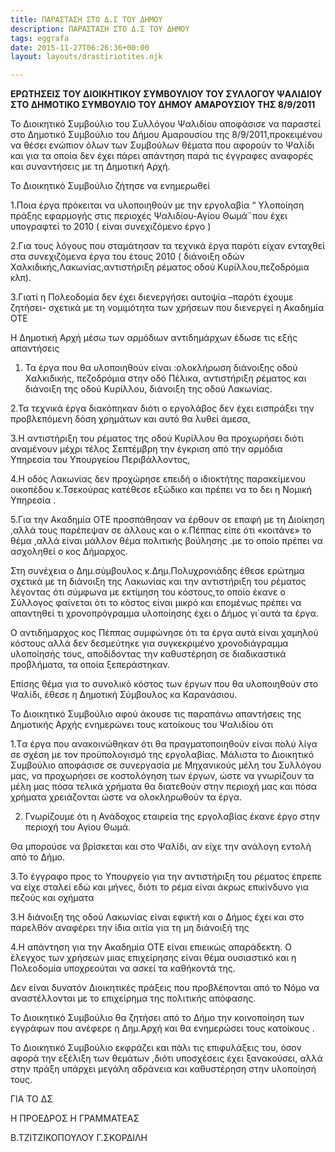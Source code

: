 ```yaml
---
title: ΠΑΡΑΣΤΑΣΗ ΣΤΟ Δ.Σ ΤΟΥ ΔΗΜΟΥ
description: ΠΑΡΑΣΤΑΣΗ ΣΤΟ Δ.Σ ΤΟΥ ΔΗΜΟΥ
tags: eggrafa
date: 2015-11-27T06:26:36+00:00
layout: layouts/drastiriotites.njk

---
```


<!-- excerpt -->

**ΕΡΩΤΗΣΕΙΣ ΤΟΥ ΔΙΟΙΚΗΤΙΚΟΥ ΣΥΜΒΟΥΛΙΟΥ ΤΟΥ ΣΥΛΛΟΓΟΥ ΨΑΛΙΔΙΟΥ ΣΤΟ ΔΗΜΟΤΙΚΟ ΣΥΜΒΟΥΛΙΟ ΤΟΥ ΔΗΜΟΥ ΑΜΑΡΟΥΣΙΟΥ ΤΗΣ 8/9/2011**

Το Διοικητικό Συμβούλιο του Συλλόγου Ψαλιδίου αποφάσισε να παραστεί στο Δημοτικό Συμβούλιο του Δήμου Αμαρουσίου της 8/9/2011,προκειμένου να θέσει ενώπιον όλων των Συμβούλων θέματα που αφορούν το Ψαλίδι και για τα οποία δεν έχει πάρει απάντηση παρά τις έγγραφες αναφορές και συναντήσεις με τη Δημοτική Αρχή.

Το Διοικητικό Συμβούλιο ζήτησε να ενημερωθεί

1.Ποια έργα πρόκειται να υλοποιηθούν με την εργολαβία “ Υλοποίηση πράξης εφαρμογής στις περιοχές Ψαλιδίου-Αγίου Θωμά¨που έχει υπογραφτεί το 2010 ( είναι συνεχιζόμενο έργο )

2.Για τους λόγους που σταμάτησαν τα τεχνικά έργα παρότι είχαν ενταχθεί στα συνεχιζόμενα έργα του έτους 2010 ( διάνοιξη οδών Χαλκιδικής,Λακωνίας,αντιστήριξη ρέματος οδού Κυρίλλου,πεζοδρόμια κλπ).

3.Γιατί η Πολεοδομία δεν έχει διενεργήσει αυτοψία –παρότι έχουμε ζητήσει- σχετικά με τη νομιμότητα των χρήσεων που διενεργεί η Ακαδημία ΟΤΕ

Η Δημοτική Αρχή μέσω των αρμόδιων αντιδημάρχων έδωσε τις εξής απαντήσεις

1. Τα έργα που θα υλοποιηθούν είναι :ολοκλήρωση διάνοιξης οδού Χαλκιδικής, πεζοδρόμια στην οδό Πέλικα, αντιστήριξη ρέματος και διάνοιξη της οδού Κυρίλλου, διάνοιξη της οδού Λακωνίας.

2.Τα τεχνικά έργα διακόπηκαν διότι ο εργολάβος δεν έχει εισπράξει την προβλεπόμενη δόση χρημάτων και αυτό θα λυθεί άμεσα,

3.Η αντιστήριξη του ρέματος της οδού Κυρίλλου θα προχωρήσει διότι αναμένουν μέχρι τέλος Σεπτέμβρη την έγκριση από την αρμόδια Υπηρεσία του Υπουργείου Περιβάλλοντος,

4.Η οδός Λακωνίας δεν προχώρησε επειδή ο ιδιοκτήτης παρακείμενου οικοπέδου κ.Τσεκούρας κατέθεσε εξώδικο και πρέπει να το δει η Νομική Υπηρεσία .

5.Για την Ακαδημία ΟΤΕ προσπάθησαν να έρθουν σε επαφή με τη Διοίκηση ,αλλά τους παρέπεψαν σε άλλους και ο κ.Πέππας είπε ότι «κοιτάνε» το θέμα ,αλλά είναι μάλλον θέμα πολιτικής βούλησης .με το οποίο πρέπει να ασχοληθεί ο κος Δήμαρχος.

Στη συνέχεια ο Δημ.σύμβουλος κ.Δημ.Πολυχρονιάδης έθεσε ερώτημα σχετικά με τη διάνοιξη της Λακωνίας και την αντιστήριξη του ρέματος λέγοντας ότι σύμφωνα με εκτίμηση του κόστους,το οποίο έκανε ο Σύλλογος φαίνεται ότι το κόστος είναι μικρό και επομένως πρέπει να απαντηθεί τι χρονοπρόγραμμα υλοποίησης έχει ο Δήμος γι΄αυτά τα έργα.

Ο αντιδήμαρχος κος Πέππας συμφώνησε ότι τα έργα αυτά είναι χαμηλού κόστους αλλά δεν δεσμεύτηκε για συγκεκριμένο χρονοδιάγραμμα υλοποίησής τους, αποδίδοντας την καθυστέρηση σε διαδικαστικά προβλήματα, τα οποία ξεπεράστηκαν.

Επίσης θέμα για το συνολικό κόστος των έργων που θα υλοποιηθούν στο Ψαλίδι, έθεσε η Δημοτική Σύμβουλος κα Καρανάσιου.

Το Διοικητικό Συμβούλιο αφού άκουσε τις παραπάνω απαντήσεις της Δημοτικής Αρχής ενημερώνει τους κατοίκους του Ψαλιδίου ότι

1.Tα έργα που ανακοινώθηκαν ότι θα πραγματοποιηθούν είναι πολύ λίγα σε σχέση με τον προϋπολογισμό της εργολαβίας. Μάλιστα το Διοικητικό Συμβούλιο αποφάσισε σε συνεργασία με Μηχανικούς μέλη του Συλλόγου μας, να προχωρήσει σε κοστολόγηση των έργων, ώστε να γνωρίζουν τα μέλη μας πόσα τελικά χρήματα θα διατεθούν στην περιοχή μας και πόσα χρήματα χρειάζονται ώστε να ολοκληρωθούν τα έργα.

2. Γνωρίζουμε ότι η Ανάδοχος εταιρεία της εργολαβίας έκανε έργο στην περιοχή του Αγίου Θωμά.

Θα μπορούσε να βρίσκεται και στο Ψαλίδι, αν είχε την ανάλογη εντολή από το Δήμο.

3.Το έγγραφο προς το Υπουργείο για την αντιστήριξη του ρέματος έπρεπε να είχε σταλεί εδώ και μήνες, διότι το ρέμα είναι άκρως επικίνδυνο για πεζούς και οχήματα

3.Η διάνοιξη της οδού Λακωνίας είναι εφικτή και ο Δήμος έχει και στο παρελθόν αναφέρει την ίδια αιτία για τη μη διάνοιξή της

4.Η απάντηση για την Ακαδημία ΟΤΕ είναι επιεικώς απαράδεκτη. Ο έλεγχος των χρήσεων μιας επιχείρησης είναι θέμα ουσιαστικό και η Πολεοδομία υποχρεούται να ασκεί τα καθήκοντά της.

Δεν είναι δυνατόν Διοικητικές πράξεις που προβλέπονται από το Νόμο να αναστέλλονται με το επιχείρημα της πολιτικής απόφασης.

Το Διοικητικό Συμβούλιο θα ζητήσει από το Δήμο την κοινοποίηση των εγγράφων που ανέφερε η Δημ.Αρχή και θα ενημερώσει τους κατοίκους .

Το Διοικητικό Συμβούλιο εκφράζει και πάλι τις επιφυλάξεις του, όσον αφορά την εξέλιξη των θεμάτων ,διότι υποσχέσεις έχει ξανακούσει, αλλά στην πράξη υπάρχει μεγάλη αδράνεια και καθυστέρηση στην υλοποίησή τους.

ΓΙΑ ΤΟ ΔΣ

Η ΠΡΟΕΔΡΟΣ Η ΓΡΑΜΜΑΤΕΑΣ

Β.ΤΖΙΤΖΙΚΟΠΟΥΛΟΥ Γ.ΣΚΟΡΔΙΛΗ
